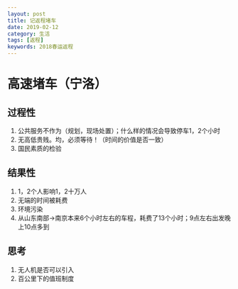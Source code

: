 ```yaml
---
layout: post
title: 记返程堵车
date: 2019-02-12
category: 生活
tags: [返程]
keywords: 2018春运返程
---
```


# 高速堵车（宁洛）
## 过程性
1. 公共服务不作为（规划，现场处置）；什么样的情况会导致停车1，2个小时 
2. 无高低贵贱。均，必须等待！（时间的价值是否一致）
3. 国民素质的检验


## 结果性
1. 1，2个人影响1，2十万人 
2. 无端的时间被耗费
3. 环境污染
4. 从山东南部->南京本来6个小时左右的车程，耗费了13个小时；9点左右出发晚上10点多到

## 思考
 1. 无人机是否可以引入
 2. 百公里下的值班制度